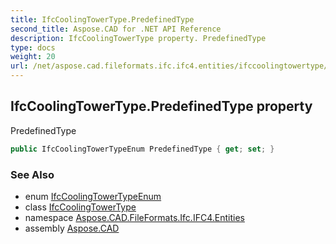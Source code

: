 ```yaml
---
title: IfcCoolingTowerType.PredefinedType
second_title: Aspose.CAD for .NET API Reference
description: IfcCoolingTowerType property. PredefinedType
type: docs
weight: 20
url: /net/aspose.cad.fileformats.ifc.ifc4.entities/ifccoolingtowertype/predefinedtype/
---
```

## IfcCoolingTowerType.PredefinedType property

PredefinedType

```csharp
public IfcCoolingTowerTypeEnum PredefinedType { get; set; }
```

### See Also

* enum [IfcCoolingTowerTypeEnum](../../../aspose.cad.fileformats.ifc.ifc4.types/ifccoolingtowertypeenum/)
* class [IfcCoolingTowerType](../)
* namespace [Aspose.CAD.FileFormats.Ifc.IFC4.Entities](../../ifccoolingtowertype/)
* assembly [Aspose.CAD](../../../)


